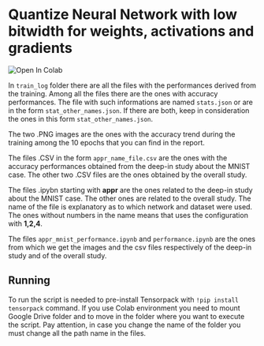 # Quantize Neural Network with low bitwidth for weights, activations and gradients
![Open In Colab](https://colab.research.google.com/assets/colab-badge.svg)

In `train_log` folder there are all the files with the performances derived from the training. Among all the files there are the ones with accuracy performances. The file with such informations are named `stats.json` or are in the form `stat_other_names.json`. If there are both, keep in consideration the ones in this form `stat_other_names.json`.

The two .PNG images are the ones with the accuracy trend during the training among the 10 epochs that you can find in the report.

The files .CSV in the form `appr_name_file.csv` are the ones with the accuracy performances obtained from the deep-in study about the MNIST case. The other two .CSV files are the ones obtained by the overall study.

The files .ipybn starting with **appr** are the ones related to the deep-in study about the MNIST case. The other ones are related to the overall study. The name of the file is explanatory as to which network and dataset were used. The ones without numbers in the name means that uses the configuration with **1,2,4**.

The files `appr_mnist_performance.ipynb` and `performance.ipynb` are the ones from which we get the images and the csv files respectively of the deep-in study and of the overall study.

## Running

To run the script is needed to pre-install Tensorpack with `!pip install tensorpack` command. If you use Colab environment you need to mount Google Drive folder and to move in the folder where you want to execute the script. Pay attention, in case you change the name of the folder you must change all the path name in the files. 
